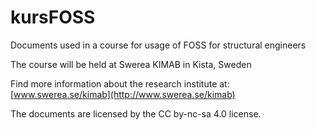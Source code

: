 # kursFOSS

Documents used in a course for usage of FOSS for structural engineers

The course will be held at Swerea KIMAB in Kista, Sweden 

Find more information about the research institute at: 
[www.swerea.se/kimab](http://www.swerea.se/kimab)

The documents are licensed by the CC by-nc-sa 4.0 license.
